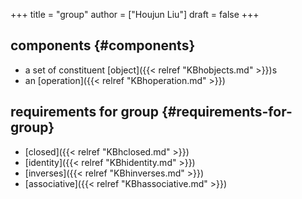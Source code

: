 +++
title = "group"
author = ["Houjun Liu"]
draft = false
+++

## components {#components}

-   a set of constituent [object]({{< relref "KBhobjects.md" >}})s
-   an [operation]({{< relref "KBhoperation.md" >}})


## requirements for group {#requirements-for-group}

-   [closed]({{< relref "KBhclosed.md" >}})
-   [identity]({{< relref "KBhidentity.md" >}})
-   [inverses]({{< relref "KBhinverses.md" >}})
-   [associative]({{< relref "KBhassociative.md" >}})